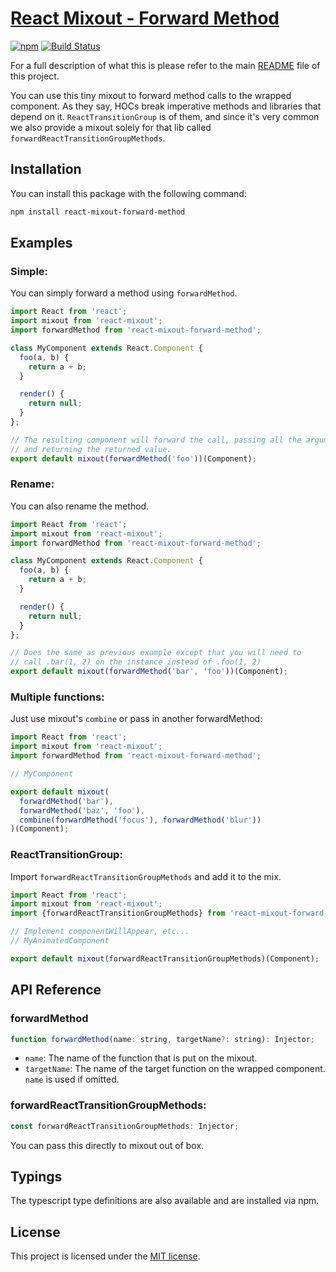 # [React Mixout - Forward Method](https://github.com/alitaheri/react-mixout-forward-method)
[![npm](https://badge.fury.io/js/react-mixout-forward-method.svg)](https://badge.fury.io/js/react-mixout-forward-method)
[![Build Status](https://travis-ci.org/alitaheri/react-mixout.svg?branch=master)](https://travis-ci.org/alitaheri/react-mixout)

For a full description of what this is please refer to 
the main [README](https://github.com/alitaheri/react-mixout) file of this project.

You can use this tiny mixout to forward method calls to the wrapped component.
As they say, HOCs break imperative methods and libraries that depend on it.
`ReactTransitionGroup` is of them, and since it's very common we also provide
a mixout solely for that lib called `forwardReactTransitionGroupMethods`.

## Installation

You can install this package with the following command:

```sh
npm install react-mixout-forward-method
```

## Examples

### Simple:

You can simply forward a method using `forwardMethod`.

```js
import React from 'react';
import mixout from 'react-mixout';
import forwardMethod from 'react-mixout-forward-method';

class MyComponent extends React.Component {
  foo(a, b) {
    return a + b;
  }

  render() {
    return null;
  }
};

// The resulting component will forward the call, passing all the arguments
// and returning the returned value.
export default mixout(forwardMethod('foo'))(Component);
```

### Rename:

You can also rename the method.

```js
import React from 'react';
import mixout from 'react-mixout';
import forwardMethod from 'react-mixout-forward-method';

class MyComponent extends React.Component {
  foo(a, b) {
    return a + b;
  }

  render() {
    return null;
  }
};

// Does the same as previous example except that you will need to
// call .bar(1, 2) on the instance instead of .foo(1, 2)
export default mixout(forwardMethod('bar', 'foo'))(Component);
```

### Multiple functions:

Just use mixout's `combine` or pass in another forwardMethod:

```js
import React from 'react';
import mixout from 'react-mixout';
import forwardMethod from 'react-mixout-forward-method';

// MyComponent

export default mixout(
  forwardMethod('bar'),
  forwardMethod('baz', 'foo'),
  combine(forwardMethod('focus'), forwardMethod('blur'))
)(Component);
```

### ReactTransitionGroup:

Import `forwardReactTransitionGroupMethods` and add it to the mix.

```js
import React from 'react';
import mixout from 'react-mixout';
import {forwardReactTransitionGroupMethods} from 'react-mixout-forward-method';

// Implement componentWillAppear, etc...
// MyAnimatedComponent

export default mixout(forwardReactTransitionGroupMethods)(Component);
```

## API Reference

### forwardMethod

```js
function forwardMethod(name: string, targetName?: string): Injector;
```

* `name`: The name of the function that is put on the mixout.
* `targetName`: The name of the target function on the wrapped component.
`name` is used if omitted.

### forwardReactTransitionGroupMethods:

```js
const forwardReactTransitionGroupMethods: Injector;
```

You can pass this directly to mixout out of box.

## Typings

The typescript type definitions are also available and are installed via npm.

## License
This project is licensed under the [MIT license](https://github.com/alitaheri/react-mixout/blob/master/LICENSE).
